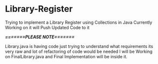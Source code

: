 # Library-Register
Trying to implement a Library Register using Collections in Java
Currently Working on it will Push Updated Code to it


*******************************=======PLEASE NOTE=======*******************************



Library.java is having code just trying to understand what requirements its very raw and lot of refactoring of code would be needed 
I will be Working on FinalLibrary.java and Final Implementation will be inside it.
